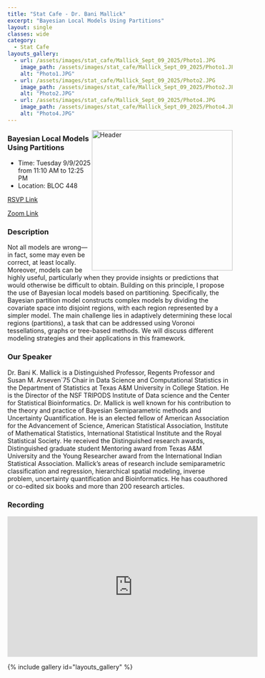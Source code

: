 ```yaml
---
title: "Stat Cafe - Dr. Bani Mallick"
excerpt: "Bayesian Local Models Using Partitions"
layout: single
classes: wide
category: 
  - Stat Cafe
layouts_gallery:
  - url: /assets/images/stat_cafe/Mallick_Sept_09_2025/Photo1.JPG
    image_path: /assets/images/stat_cafe/Mallick_Sept_09_2025/Photo1.JPG
    alt: "Photo1.JPG"
  - url: /assets/images/stat_cafe/Mallick_Sept_09_2025/Photo2.JPG
    image_path: /assets/images/stat_cafe/Mallick_Sept_09_2025/Photo2.JPG
    alt: "Photo2.JPG"
  - url: /assets/images/stat_cafe/Mallick_Sept_09_2025/Photo4.JPG
    image_path: /assets/images/stat_cafe/Mallick_Sept_09_2025/Photo4.JPG
    alt: "Photo4.JPG"
---
```



<img src="https://github.com/tamusgsa/tamusgsa.github.io/blob/master/assets/images/stat_cafe/Mallick_Sept_09_2025/Photo3.JPG?raw=true" alt="Header" width="315" style="float: right;"/> 



### Bayesian Local Models Using Partitions

- Time: Tuesday 9/9/2025 from 11:10 AM to 12:25 PM
- Location: BLOC 448


[RSVP Link](<https://urldefense.com/v3/__https://forms.gle/p3XCBRkW8XFoFVCm7__;!!KwNVnqRv!F2-2vLCDoInod2FXx2f_Io-jLJ2Vs4iWHmas7CpE_kGn7DNlbT3su9pWiR_s5sReLVU2pF14MBow0xj_zWAh$>)

[Zoom Link](<https://tamu.zoom.us/j/91033644108>)

### Description

Not all models are wrong—in fact, some may even be correct, at least locally.
Moreover, models can be highly useful, particularly when they provide insights or predictions that would otherwise be difficult to obtain. Building on this principle, I propose the use of Bayesian local models based on partitioning. Specifically, the Bayesian partition model constructs complex models by dividing the covariate space into disjoint regions, with each region represented by a simpler model. The main challenge lies in adaptively determining these local regions (partitions), a task that can be addressed using Voronoi tessellations, graphs or tree-based methods. We will discuss different modeling strategies and their applications in this framework.

### Our Speaker

Dr. Bani K. Mallick is a Distinguished Professor, Regents Professor and Susan M. Arseven`75 Chair in Data Science and Computational Statistics in the Department of Statistics at Texas A&M University in College Station. He is the Director of the NSF TRIPODS Institute of Data science and the 
Center for Statistical Bioinformatics. Dr. Mallick is well known for his contribution to the theory and practice of Bayesian Semiparametric methods and Uncertainty Quantification. He is an elected fellow of American Association for the Advancement of Science, American Statistical Association, Institute of Mathematical Statistics, International Statistical Institute and the Royal Statistical Society. He received the Distinguished research awards, Distinguished graduate student Mentoring award from Texas A&M University and the Young Researcher award from the International Indian Statistical 
Association. Mallick’s areas of research include semiparametric classification and regression, hierarchical spatial modeling, inverse problem, uncertainty quantification and Bioinformatics. He has 
coauthored or co-edited six books and more than 200 research articles.


<!--
### Presentation
<iframe src="https://drive.google.com/file/d/1tN9MfS-UIcedYkMafjpg1VxsRcSM0t8T/preview" width="640" height="480" allow="autoplay"></iframe>
-->


### Recording
<iframe width="560" height="315" src="https://www.youtube.com/embed/J7syAO9W9SU?si=li_-tzlErt5Lx2KU" title="YouTube video player" frameborder="0" allow="accelerometer; autoplay; clipboard-write; encrypted-media; gyroscope; picture-in-picture; web-share" referrerpolicy="strict-origin-when-cross-origin" allowfullscreen></iframe>




{% include gallery id="layouts_gallery" %}

